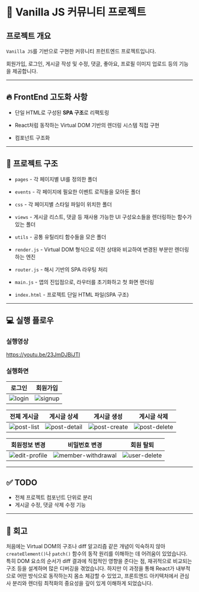 # 📝 Vanilla JS 커뮤니티 프로젝트

## 프로젝트 개요

`Vanilla JS`를 기반으로 구현한 커뮤니티 프런트엔드 프로젝트입니다. 

회원가입, 로그인, 게시글 작성 및 수정, 댓글, 좋아요, 프로필 이미지 업로드 등의 기능을 제공합니다.

---

## 🔥 FrontEnd 고도화 사항

 - 단일 HTML로 구성된 **SPA 구조**로 리팩토링
   
 - React처럼 동작하는 Virtual DOM 기반의 렌더링 시스템 직접 구현
  
 - 컴포넌트 구조화

---

## 📁 프로젝트 구조

- `pages` - 각 페이지별 UI를 정의한 폴더

- `events` - 각 페이지에 필요한 이벤트 로직들을 모아둔 폴더    

- `css` - 각 페이지별 스타일 파일이 위치한 폴더  

- `views` - 게시글 리스트, 댓글 등 재사용 가능한 UI 구성요소들을 렌더링하는 함수가 있는 폴더

- `utils` - 공통 유틸리티 함수들을 모은 폴더  

- `render.js` - Virtual DOM 형식으로 이전 상태와 비교하여 변경된 부분만 렌더링하는 엔진

- `router.js` - 해시 기반의 SPA 라우팅 처리  

- `main.js` - 앱의 진입점으로, 라우터를 초기화하고 첫 화면 렌더링

- `index.html` - 프로젝트 단일 HTML 파일(SPA 구조)

--- 
## 💻 실행 플로우

### 실행영상
https://youtu.be/23JmDJBiJTI

### 실행화면

|로그인|회원가입|
|---|---|
|![login](https://github.com/user-attachments/assets/8b77a33e-736a-4dfa-bbf3-177e4436257e)|![signup](https://github.com/user-attachments/assets/2b7633cc-7bed-4c99-89f6-3a09e6eb07dc)|

|전체 게시글|게시글 상세|게시글 생성|게시글 삭제
|---|---|---|---|
|![post-list](https://github.com/user-attachments/assets/d16e5f35-faa0-4571-b97f-91cb93f5ed3f)|![post-detail](https://github.com/user-attachments/assets/a4f6f577-1383-4496-b6ee-d3405dcce964)|![post-create](https://github.com/user-attachments/assets/ff717dbd-d31f-4f85-ae81-5b21f63f920a)|![post-delete](https://github.com/user-attachments/assets/ba2f9000-032f-4e06-b2ba-10b89aa35fa8)|


|회원정보 변경|비밀번호 변경|회원 탈퇴|
|---|---|---|
|![edit-profile](https://github.com/user-attachments/assets/0fcade9b-98fd-4d61-9d44-ae07b49150ad)|![member-withdrawal](https://github.com/user-attachments/assets/b8fc0a6c-0abd-4560-b634-9dd952b4f4d7)|![user-delete](https://github.com/user-attachments/assets/b3fdc7c8-9c81-4989-86d9-9b608e1bb829)|

---

## ✅ TODO

 - 전체 프로젝트 컴포넌트 단위로 분리
 - 게시글 수정, 댓글 삭제 수정 기능

---

## 🌈 회고
처음에는 Virtual DOM의 구조나 diff 알고리즘 같은 개념이 익숙하지 않아 `createElement()`나 `patch()` 함수의 동작 원리를 이해하는 데 어려움이 있었습니다. 특히 DOM 요소의 순서가 diff 결과에 직접적인 영향을 준다는 점, 재귀적으로 비교되는 구조 등을 설계하며 많은 디버깅을 겪었습니다. 하지만 이 과정을 통해 React가 내부적으로 어떤 방식으로 동작하는지 몸소 체감할 수 있었고, 프론트엔드 아키텍처에서 관심사 분리와 렌더링 최적화의 중요성을 깊이 있게 이해하게 되었습니다.

